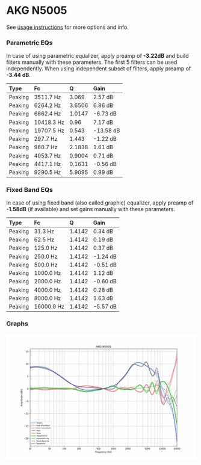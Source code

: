 # AKG N5005
See [usage instructions](https://github.com/jaakkopasanen/AutoEq#usage) for more options and info.

### Parametric EQs
In case of using parametric equalizer, apply preamp of **-3.22dB** and build filters manually
with these parameters. The first 5 filters can be used independently.
When using independent subset of filters, apply preamp of **-3.44 dB**.

| Type    | Fc         |      Q | Gain      |
|:--------|:-----------|:-------|:----------|
| Peaking | 3511.7 Hz  | 3.069  | 2.57 dB   |
| Peaking | 6264.2 Hz  | 3.6506 | 6.86 dB   |
| Peaking | 6862.4 Hz  | 1.0147 | -6.73 dB  |
| Peaking | 10418.3 Hz | 0.96   | 7.17 dB   |
| Peaking | 19707.5 Hz | 0.543  | -13.58 dB |
| Peaking | 297.7 Hz   | 1.443  | -1.22 dB  |
| Peaking | 960.7 Hz   | 2.1838 | 1.61 dB   |
| Peaking | 4053.7 Hz  | 0.9004 | 0.71 dB   |
| Peaking | 4417.1 Hz  | 0.1631 | -0.56 dB  |
| Peaking | 9290.5 Hz  | 5.9095 | 0.99 dB   |

### Fixed Band EQs
In case of using fixed band (also called graphic) equalizer, apply preamp of **-1.58dB**
(if available) and set gains manually with these parameters.

| Type    | Fc         |      Q | Gain     |
|:--------|:-----------|:-------|:---------|
| Peaking | 31.3 Hz    | 1.4142 | 0.34 dB  |
| Peaking | 62.5 Hz    | 1.4142 | 0.19 dB  |
| Peaking | 125.0 Hz   | 1.4142 | 0.37 dB  |
| Peaking | 250.0 Hz   | 1.4142 | -1.24 dB |
| Peaking | 500.0 Hz   | 1.4142 | -0.51 dB |
| Peaking | 1000.0 Hz  | 1.4142 | 1.12 dB  |
| Peaking | 2000.0 Hz  | 1.4142 | -0.60 dB |
| Peaking | 4000.0 Hz  | 1.4142 | 0.28 dB  |
| Peaking | 8000.0 Hz  | 1.4142 | 1.63 dB  |
| Peaking | 16000.0 Hz | 1.4142 | -5.57 dB |

### Graphs
![](./AKG%20N5005.png)